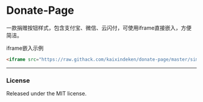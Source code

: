 # Donate-Page

一款捐赠按钮样式，包含支付宝、微信、云闪付，可使用iframe直接嵌入，方便简洁。
 
iframe嵌入示例
```html
<iframe src="https://raw.githack.com/kaixindeken/donate-page/master/simple/index.html" style="overflow-x:hidden;overflow-y:hidden; border:0xp none #fff; min-height:240px; width:100%;" frameborder="0" scrolling="no"></iframe>
```


---

### License

Released under the MIT license.
